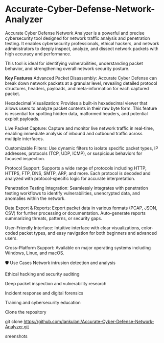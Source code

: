# Accurate-Cyber-Defense-Network-Analyzer
Accurate Cyber Defense Network Analyzer is a powerful and precise cybersecurity tool designed for network traffic analysis and penetration testing. 
It enables cybersecurity professionals, ethical hackers, and network administrators to deeply inspect, analyze, and dissect network packets with high accuracy and performance. 

This tool is ideal for identifying vulnerabilities, understanding packet behavior, and strengthening overall network security posture.

**Key Features**
Advanced Packet Disassembly: Accurate Cyber Defense can break down network packets at a granular level, revealing detailed protocol structures, headers, payloads, and meta-information for each captured packet.

Hexadecimal Visualization: Provides a built-in hexadecimal viewer that allows users to analyze packet contents in their raw byte form. This feature is essential for spotting hidden data, malformed headers, and potential exploit payloads.

Live Packet Capture: Capture and monitor live network traffic in real-time, enabling immediate analysis of inbound and outbound traffic across multiple interfaces.

Customizable Filters: Use dynamic filters to isolate specific packet types, IP addresses, protocols (TCP, UDP, ICMP), or suspicious behaviors for focused inspection.

Protocol Support: Supports a wide range of protocols including HTTP, HTTPS, FTP, DNS, SMTP, ARP, and more. Each protocol is decoded and analyzed with protocol-specific logic for accurate interpretation.

Penetration Testing Integration: Seamlessly integrates with penetration testing workflows to identify vulnerabilities, unencrypted data, and anomalies within the network.

Data Export & Reports: Export packet data in various formats (PCAP, JSON, CSV) for further processing or documentation. Auto-generate reports summarizing threats, patterns, or security gaps.

User-Friendly Interface: Intuitive interface with clear visualizations, color-coded packet types, and easy navigation for both beginners and advanced users.

Cross-Platform Support: Available on major operating systems including Windows, Linux, and macOS.



🛡️ Use Cases
Network intrusion detection and analysis

Ethical hacking and security auditing

Deep packet inspection and vulnerability research

Incident response and digital forensics

Training and cybersecurity education

Clone the repository

git clone https://github.com/Iankulani/Accurate-Cyber-Defense-Network-Analyzer.git

sreenshots

